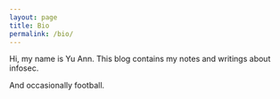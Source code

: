 ```yaml
---
layout: page
title: Bio
permalink: /bio/
---
```


Hi, my name is Yu Ann. This blog contains my notes and writings about infosec. 

And occasionally football.
